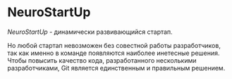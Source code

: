 # NeuroStartUp

*NeuroStartUp* - динамически развивающийся стартап.

Но любой стартап невозможен без совестной работы разработчиков, так как именно в команде появляются наиболее инетесные решения.
Чтобы повысить качество кода, разработанного несколькими разработчиками, Git является единственным и правильным решением.

